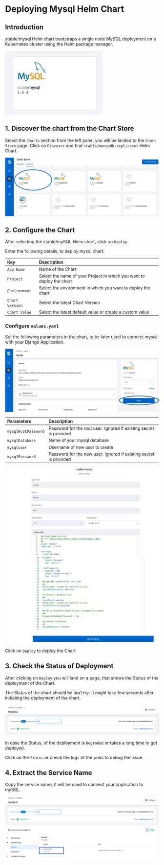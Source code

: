 # Deploying Mysql Helm Chart

## Introduction

stable/mysql Helm chart bootstraps a single node MySQL deployment on a Kubernetes cluster using the Helm package manager.

![](../../../.gitbook/assets/mysql.jpg)

## 1. Discover the chart from the Chart Store

Select the `Charts` section from the left pane, you will be landed to the `Chart Store` page. Click on `Discover` and find `stable/mongodb-replicaset` Helm Chart.

![](../../../.gitbook/assets/chart21%20%282%29.jpg)

## 2. Configure the Chart

After selecting the stable/mySQL Helm chart, click on `Deploy`

Enter the following details, to deploy mysql chart:

| Key | Description |
| :--- | :--- |
| `App Name` | Name of the Chart |
| `Project` | Select the name of your Project in which you want to deploy the chart |
| `Environment` | Select the environment in which you want to deploy the chart |
| `Chart Version` | Select the latest Chart Version |
| `Chart Value` | Select the latest default value or create a custom value |

### Configure `values.yaml`

Set the following parameters in the chart, to be later used to connect mysql with your Django Application.

![](../../../.gitbook/assets/chart3.jpg)

| Parameters | Description |
| :--- | :--- |
| `mysqlRootPassword` | Password for the root user. Ignored if existing secret is provided |
| `mysqlDatabase` | Name of your mysql database |
| `mysqluser` | Username of new user to create |
| `mysqlPassword` | Password for the new user. Ignored if existing secret is provided |

![](../../../.gitbook/assets/chart4o%20%283%29.jpg)

Click on `Deploy` to deploy the Chart

## 3. Check the Status of Deployment

After clicking on `Deploy` you will land on a page, that shows the Status of the deployment of the Chart.

The Status of the chart should be `Healthy`. It might take few seconds after initiating the deployment of the chart.

![](../../../.gitbook/assets/sql1.png)

In case the Status, of the deployment is `Degraded` or takes a long time to get deployed.

Click on the `Status` or check the logs of the pods to debug the issue.

## 4. Extract the Service Name

Copy the service name, it will be used to connect your application to mySQL.

![](../../../.gitbook/assets/sql2%20%283%29.png)

